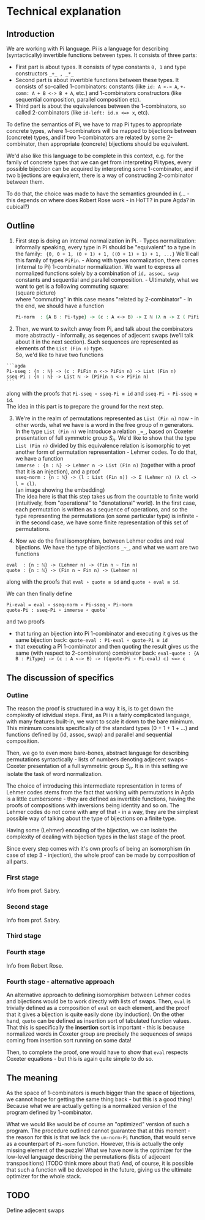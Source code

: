# Technical explanation

## Introduction

We are working with Pi language. Pi is a language for describing (syntactically) invertible functions between types. It consists of three parts:
  - First part is about types. It consists of type constants `0, 1` and type constructors `_+_ , _*_`
  - Second part is about invertible functions between these types. It consists of so-called 1-combinators: constants (like `id: A <-> A`, `+-comm: A + B <-> B + A`, etc.) and 1-combinators constructors (like sequential composition, parallel composition etc).
  - Third part is about the equivalences between the 1-combinators, so called 2-combinators (like `id-left: id.x <=> x`, etc).

To define the semantics of Pi, we have to map Pi types to appropriate concrete types, where 1-combinators will be mapped to bijections between (concrete) types, and if two 1-combinators are related by some 2-combinator, then appropriate (concrete) bijections should be equivalent.

We'd also like this language to be complete in this context, e.g. for the family of concrete types that we can get from interpreting Pi types, every possible bijection can be acquired by interpreting some 1-combinator, and if two bijections are equivalent, there is a way of constructing 2-combinator between them.

To do that, the choice was made to have the semantics grounded in (... - this depends on where does Robert Rose work - in HoTT? in pure Agda? in cubical?)

## Outline

  1. First step is doing an internal normalization in Pi.
    - Types normalization: informally speaking, every type in Pi should be "equivalent" to a type in the family:
    ` {0, 0 + 1, (0 + 1) + 1, ((0 + 1) + 1) + 1, ...}`
    We'll call this family of types `PiFin`.
    - Along with types normalization, there comes (internal to Pi) 1-combinator normalization. We want to express all normalized functions solely by a combination of `id, assoc, swap` constants and sequential and parallel composition.
    - Ultimately, what we want to get is a following commuting square:  
    (square picture)  
    where "commuting" in this case means "related by 2-combinator"
    - In the end, we should have a function 
      
      ```agda
      Pi-norm  : {A B : Pi-type} -> (c : A <-> B) -> Σ ℕ (λ n -> Σ ( PiFin n <-> PiFin n) (λ cc -> c <=> cn))
       ```

  2. Then, we want to switch away from Pi, and talk about the combinators more abstractly - informally, as seqences of adjecent swaps (we'll talk about it in the next section). Such sequences are represented as elements of the `List (Fin n)` type.  
  So, we'd like to have two functions  
  
    ```agda
    Pi-sseq : {n : ℕ} -> (c : PiFin n <-> PiFin n) -> List (Fin n)
    sseq-Pi : {n : ℕ} -> List ℕ -> (PiFin n <-> PiFin n)
    ```

  along with the proofs that `Pi-sseq ∘ sseq-Pi ≡ id` and `sseq-Pi ∘ Pi-sseq ≡ id`.  
  The idea in this part is to prepare the ground for the next step.

  3. We're in the realm of permutations represented as `List (Fin n)` now - in other words, what we have is a word in the free group of $n$ generators. In the type `List (Fin n)` we introduce a relation `_≃_`, based on Coxeter presentation of full symmetric group $S_n$. We'd like to show that the type `List (Fin n)` divided by this equivalence relation is isomorphic to yet another form of permutation representation - Lehmer codes. To do that, we have a function  
  `immerse : {n : ℕ} -> Lehmer n -> List (Fin n)` (together with a proof that it is an injection), and a proof  
  `sseq-norm : {n : ℕ} -> (l : List (Fin n)) -> Σ (Lehmer n) (λ cl -> l ≃ cl)`.  
  (an image showing the embedding)  
  The idea here is that this step takes us from the countable to finite world (intuitively, from "operational" to "denotational" world). In the first case, each permutation is written as a sequence of operations, and so the type representing the permutations (on some particular type) is infinite - in the second case, we have some finite representation of this set of permutations.

  4. Now we do the final isomorphism, between Lehmer codes and real bijections. We have the type of bijections `_~_`, and what we want are two functions  
  ```
  eval  : {n : ℕ} -> (Lehmer n) -> (Fin n ~ Fin n)
  quote : {n : ℕ} -> (Fin n ~ Fin n) -> (Lehmer n)
  ```  
  along with the proofs that `eval ∘ quote ≡ id` and `quote ∘ eval ≡ id`.

We can then finally define
```
Pi-eval = eval ∘ sseq-norm ∘ Pi-sseq ∘ Pi-norm
quote-Pi : sseq-Pi ∘ immerse ∘ quote`
```
and two proofs
 - that turing an bijection into Pi 1-combinator and executing it gives us the same bijection back:
   `quote-eval : Pi-eval ∘ quote-Pi ≡ id`
 - that executing a Pi 1-combinator and then quoting the result gives us the same (with respect to 2-combinators) combinator back:
   `eval-quote : {A B : PiType} -> (c : A <-> B) -> ((quote-Pi ∘ Pi-eval) c) <=> c`

## The discussion of specifics

### Outline

The reason the proof is structured in a way it is, is to get down the complexity of idividual steps.
First, as Pi is a fairly complicated language, with many features built-in, we want to scale it down to the bare minimum. This minimum consists specifically of the standard types (0 + 1 + 1 + ...) and functions defined by (id, assoc, swap) and parallel and sequential composition.

Then, we go to even more bare-bones, abstract language for describing permutations syntactically - lists of numbers denoting adjecent swaps - Coxeter presentation of a full symmetric group $S_n$. It is in this setting we isolate the task of word normalization.

The choice of introducing this intermediate representation in terms of Lehmer codes stems from the fact that working with permutations in Agda is a little cumbersome - they are defined as invertible functions, having the proofs of compositions with inversions being identity and so on. The Lehmer codes do not come with any of that - in a way, they are the simplest possible way of talking about the type of bijections on a finite type.

Having some (Lehmer) encoding of the bijection, we can isolate the complexity of dealing with bijection types in the last stage of the proof.

Since every step comes with it's own proofs of being an isomorphism (in case of step 3 - injection), the whole proof can be made by composition of all parts.

### First stage
Info from prof. Sabry.

### Second stage
Info from prof. Sabry.

### Third stage


### Fourth stage
Info from Robert Rose.

### Fourth stage - alternative approach
An alternative approach to defining isomorphism between Lehmer codes and bijections would be to work directly with lists of swaps. Then, `eval` is trivially defined as a composition of `eval` on each element, and the proof that it gives a bijection is quite easily done (by induction).
On the other hand, `quote` can be defined as insertion sort of tabulated function values. That this is specifically the **insertion** sort is important - this is because normalized words in Coxeter group are precisely the sequences of swaps coming from insertion sort running on some data!

Then, to complete the proof, one would have to show that `eval` respects Coxeter equations - but this is again quite simple to do so.

## The meaning

As the space of 1-combinators is much bigger than the space of bijections, we cannot hope for getting the same thing back - but this is a good thing! Because what we are actually getting is a normalized version of the program defined by 1-combinator.

What we would like would be of course an "optimized" version of such a program. The procedure outlined cannot guarantee that at this moment - the reason for this is that we lack the `un-norm-Pi` function, that would serve as a counterpart of `Pi-norm` function. However, this is actually the only missing element of the puzzle!
What we have now is the optimizer for the low-level language describing the permutations (lists of adjecent transpositions) (TODO think more about that)
And, of course, it is possible that such a function will be developed in the future, giving us the ultimate optimizer for the whole stack.

## TODO
Define adjecent swaps
